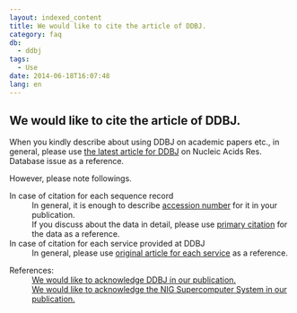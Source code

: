 ```yaml
---
layout: indexed_content
title: We would like to cite the article of DDBJ.
category: faq
db:
  - ddbj
tags: 
  - Use
date: 2014-06-18T16:07:48
lang: en
---
```


## We would like to cite the article of DDBJ.

<p>When you kindly describe about using DDBJ on academic papers etc., in general, please use <a href="/services/services/references-e.html">the latest article for DDBJ</a> on Nucleic Acids Res. Database issue as a reference. </p>
<p>However, please note followings.</p>
<dl><dt>In case of citation for each sequence record</dt>
  <dd>In general, it is enough to describe <a href="/documents/accessions.html">accession number</a> for it in your publication. <br>If you discuss about the data in detail, please use <a href="/ddbj/services/index.html#pcite">primary citation</a> for the data as a reference. </dd><dt>In case of citation for each service provided at DDBJ</dt>
  <dd>In general, please use <a href="/services/services/references-e.html">original article for each service</a> as a reference. </dd>
</dl>
<dl><dt>References: </dt>
  <dd><a href="/faq/en/acknowledge-ddbj-e.html">We would like to acknowledge DDBJ in our publication.</a></dd>
  <dd><a href="/faq/en/acknowledge-nig-supercomputer-e.html">We would like to acknowledge the NIG Supercomputer System in our publication.</a></dd>
</dl>
